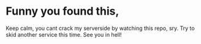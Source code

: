 # Funny you found this,
Keep calm, you cant crack my serverside by watching this repo, sry.
Try to skid another service this time. See you in hell!
